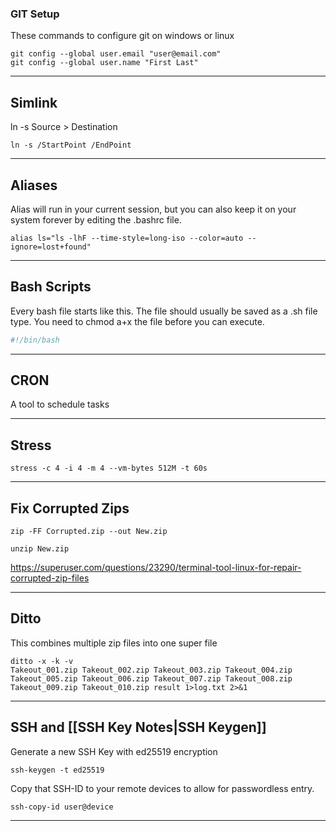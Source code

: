 ### GIT Setup
These commands to configure git on windows or linux
``` shell
git config --global user.email "user@email.com"
git config --global user.name "First Last"
```
***
## Simlink
ln -s Source  >  Destination
```shell
ln -s /StartPoint /EndPoint
```	
***
## Aliases
Alias will run in your current session, but you can also keep it on your system forever by editing the .bashrc file. 
```shell
alias ls="ls -lhF --time-style=long-iso --color=auto --ignore=lost+found"
```
***
## Bash Scripts 
Every bash file starts like this. The file should usually be saved as a .sh file type. You need to chmod a+x the file before you can execute.
```bash
#!/bin/bash
```
***
## CRON
A tool to schedule tasks
***
## Stress
```shell
stress -c 4 -i 4 -m 4 --vm-bytes 512M -t 60s
```
***
## Fix Corrupted Zips
```shell
zip -FF Corrupted.zip --out New.zip

unzip New.zip
```
https://superuser.com/questions/23290/terminal-tool-linux-for-repair-corrupted-zip-files
***
## Ditto
This combines multiple zip files into one super file

```shell
ditto -x -k -v 
Takeout_001.zip Takeout_002.zip Takeout_003.zip Takeout_004.zip Takeout_005.zip Takeout_006.zip Takeout_007.zip Takeout_008.zip Takeout_009.zip Takeout_010.zip result 1>log.txt 2>&1
```
***
## SSH and [[SSH Key Notes|SSH Keygen]]
Generate a new SSH Key with ed25519 encryption
```shell
ssh-keygen -t ed25519 
```

Copy that SSH-ID to your remote devices to allow for passwordless entry.
```shell
ssh-copy-id user@device
```
*** 
